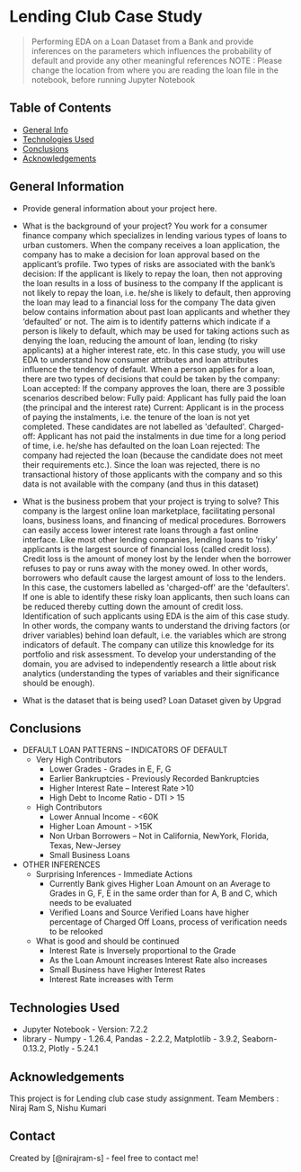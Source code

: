 # Lending Club Case Study
> Performing EDA on a Loan Dataset from a Bank and provide inferences on the parameters which influences the probability of default and provide any other meaningful references
> NOTE : Please change the location from where you are reading the loan file in the notebook, before running Jupyter Notebook


## Table of Contents
* [General Info](#general-information)
* [Technologies Used](#technologies-used)
* [Conclusions](#conclusions)
* [Acknowledgements](#acknowledgements)

<!-- You can include any other section that is pertinent to your problem -->

## General Information
- Provide general information about your project here.
- What is the background of your project?
  You work for a consumer finance company which specializes in lending various types of loans to urban customers. When the company receives a loan application, the company has to make a decision for loan approval based on the applicant’s profile. Two types of risks are associated with the bank’s decision:
If the applicant is likely to repay the loan, then not approving the loan results in a loss of business to the company
If the applicant is not likely to repay the loan, i.e. he/she is likely to default, then approving the loan may lead to a financial loss for the company
The data given below contains information about past loan applicants and whether they ‘defaulted’ or not. The aim is to identify patterns which indicate if a person is likely to default, which may be used for taking actions such as denying the loan, reducing the amount of loan, lending (to risky applicants) at a higher interest rate, etc.
In this case study, you will use EDA to understand how consumer attributes and loan attributes influence the tendency of default.
When a person applies for a loan, there are two types of decisions that could be taken by the company:
Loan accepted: If the company approves the loan, there are 3 possible scenarios described below:
Fully paid: Applicant has fully paid the loan (the principal and the interest rate)
Current: Applicant is in the process of paying the instalments, i.e. the tenure of the loan is not yet completed. These candidates are not labelled as 'defaulted'.
Charged-off: Applicant has not paid the instalments in due time for a long period of time, i.e. he/she has defaulted on the loan
Loan rejected: The company had rejected the loan (because the candidate does not meet their requirements etc.). Since the loan was rejected, there is no transactional history of those applicants with the company and so this data is not available with the company (and thus in this dataset)

- What is the business probem that your project is trying to solve?
  This company is the largest online loan marketplace, facilitating personal loans, business loans, and financing of medical procedures. Borrowers can easily access lower interest rate loans through a fast online interface.
Like most other lending companies, lending loans to ‘risky’ applicants is the largest source of financial loss (called credit loss). Credit loss is the amount of money lost by the lender when the borrower refuses to pay or runs away with the money owed. In other words, borrowers who default cause the largest amount of loss to the lenders. In this case, the customers labelled as 'charged-off' are the 'defaulters'.
If one is able to identify these risky loan applicants, then such loans can be reduced thereby cutting down the amount of credit loss. Identification of such applicants using EDA is the aim of this case study.
In other words, the company wants to understand the driving factors (or driver variables) behind loan default, i.e. the variables which are strong indicators of default. The company can utilize this knowledge for its portfolio and risk assessment.
To develop your understanding of the domain, you are advised to independently research a little about risk analytics (understanding the types of variables and their significance should be enough).

- What is the dataset that is being used?
  Loan Dataset given by Upgrad

<!-- You don't have to answer all the questions - just the ones relevant to your project. -->

## Conclusions
- DEFAULT LOAN PATTERNS – INDICATORS OF DEFAULT
  - Very High Contributors
    - Lower Grades - Grades in E, F, G
    - Earlier Bankruptcies - Previously Recorded Bankruptcies
    - Higher Interest Rate – Interest Rate >10
    - High Debt to Income Ratio - DTI > 15
  - High Contributors
    - Lower Annual Income - <60K
    - Higher Loan Amount - >15K
    - Non Urban Borrowers – Not in California, NewYork, Florida, Texas, New-Jersey
    - Small Business Loans
- OTHER INFERENCES
  - Surprising Inferences - Immediate Actions
    - Currently Bank gives Higher Loan Amount on an Average to Grades in G, F, E in the same order than for A, B and C, which needs to be evaluated
    - Verified Loans and Source Verified Loans have higher percentage of Charged Off Loans, process of verification needs to be relooked
  - What is good and should be continued
    - Interest Rate is Inversely proportional to the Grade
    - As the Loan Amount increases Interest Rate also increases
    - Small Business have Higher Interest Rates
    - Interest Rate increases with Term



## Technologies Used
- Jupyter Notebook - Version: 7.2.2
- library - Numpy - 1.26.4, Pandas - 2.2.2, Matplotlib - 3.9.2, Seaborn- 0.13.2, Plotly - 5.24.1

<!-- As the libraries versions keep on changing, it is recommended to mention the version of library used in this project -->

## Acknowledgements
This project is for Lending club case study assignment.
Team Members : Niraj Ram S, Nishu Kumari


## Contact
Created by [@nirajram-s] - feel free to contact me!

